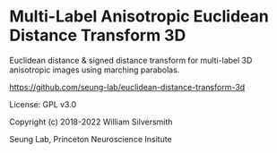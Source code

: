 Multi-Label Anisotropic Euclidean Distance Transform 3D
=========================================================

Euclidean distance & signed distance transform for multi-label 3D anisotropic images using marching parabolas. 

https://github.com/seung-lab/euclidean-distance-transform-3d

License: GPL v3.0

Copyright (c) 2018-2022 William Silversmith

Seung Lab, Princeton Neuroscience Insitute
